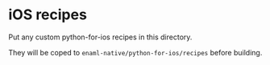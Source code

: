 
# iOS recipes

Put any custom python-for-ios recipes in this directory.

They will be coped to `enaml-native/python-for-ios/recipes` before building.

